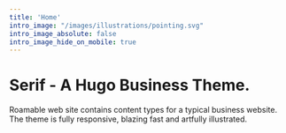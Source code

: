 ```yaml
---
title: 'Home'
intro_image: "/images/illustrations/pointing.svg"
intro_image_absolute: false
intro_image_hide_on_mobile: true
---
```


# Serif - A Hugo Business Theme.

Roamable web site 
contains content types for a typical business website. The theme is fully responsive, blazing fast and artfully illustrated.
